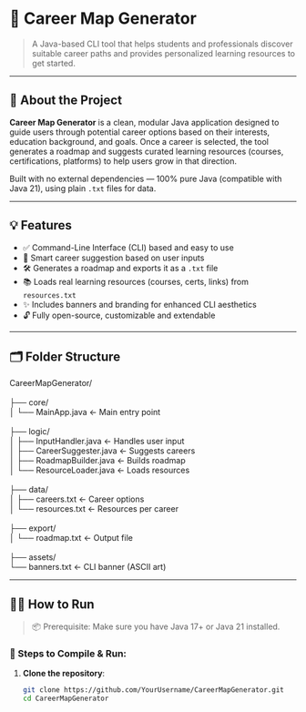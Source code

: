 # 🚀 Career Map Generator

> A Java-based CLI tool that helps students and professionals discover suitable career paths and provides personalized learning resources to get started.

---

## 📌 About the Project

**Career Map Generator** is a clean, modular Java application designed to guide users through potential career options based on their interests, education background, and goals. Once a career is selected, the tool generates a roadmap and suggests curated learning resources (courses, certifications, platforms) to help users grow in that direction.

Built with no external dependencies — 100% pure Java (compatible with Java 21), using plain `.txt` files for data.

---

## 💡 Features

- ✅ Command-Line Interface (CLI) based and easy to use
- 🧠 Smart career suggestion based on user inputs
- 🛠️ Generates a roadmap and exports it as a `.txt` file
- 📚 Loads real learning resources (courses, certs, links) from `resources.txt`
- ✨ Includes banners and branding for enhanced CLI aesthetics
- 🔓 Fully open-source, customizable and extendable

---

## 🗂️ Folder Structure

CareerMapGenerator/
<br>
<br>
├── core/
<br>
│ └── MainApp.java ← Main entry point
<br>
<br>
├── logic/
<br>
│ ├── InputHandler.java ← Handles user input
<br>
│ ├── CareerSuggester.java ← Suggests careers
<br>
│ ├── RoadmapBuilder.java ← Builds roadmap
<br>
│ └── ResourceLoader.java ← Loads resources
<br>
<br>
├── data/
<br>
│ ├── careers.txt ← Career options
<br>
│ └── resources.txt ← Resources per career
<br>
<br>
├── export/
<br>
│ └── roadmap.txt ← Output file
<br>
<br>
├── assets/
<br>
└── banners.txt ← CLI banner (ASCII art)

---

## 🧑‍💻 How to Run

> 📦 Prerequisite: Make sure you have Java 17+ or Java 21 installed.

### 🔧 Steps to Compile & Run:

1. **Clone the repository**:
   ```bash
   git clone https://github.com/YourUsername/CareerMapGenerator.git
   cd CareerMapGenerator
